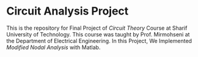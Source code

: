 # Circuit Analysis Project

This is the repository for Final Project of *Circuit Theory* Course at Sharif University of Technology. This course was taught by Prof. Mirmohseni at the Department of Electrical Engineering. In this Project, We Implemented *Modified Nodal Analysis* with Matlab.



